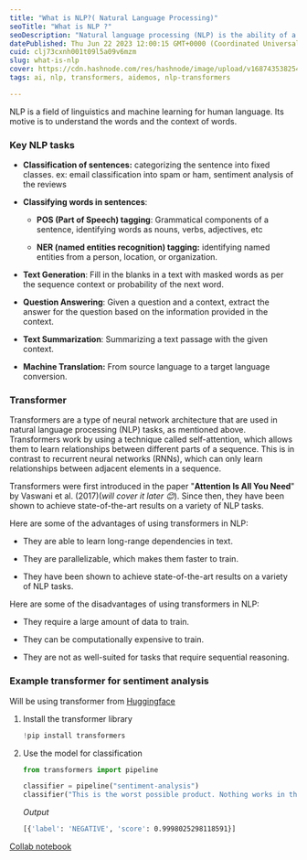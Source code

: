 ```yaml
---
title: "What is NLP?( Natural Language Processing)"
seoTitle: "What is NLP ?"
seoDescription: "Natural language processing (NLP) is the ability of a computer program to understand human language as it is spoken and written -- referred to as natural la"
datePublished: Thu Jun 22 2023 12:00:15 GMT+0000 (Coordinated Universal Time)
cuid: clj73cxnh001t09l5a09v6mzm
slug: what-is-nlp
cover: https://cdn.hashnode.com/res/hashnode/image/upload/v1687435382546/9687e093-8df7-4fc4-8dba-c5dea20c73e5.png
tags: ai, nlp, transformers, aidemos, nlp-transformers

---
```


NLP is a field of linguistics and machine learning for human language. Its motive is to understand the words and the context of words.

### Key NLP tasks

* **Classification of sentences:** categorizing the sentence into fixed classes. ex: email classification into spam or ham, sentiment analysis of the reviews
    
* **Classifying words in sentences**:
    
    * **POS (Part of Speech) tagging**: Grammatical components of a sentence, identifying words as nouns, verbs, adjectives, etc
        
    * **NER (named entities recognition) tagging:** identifying named entities from a person, location, or organization.
        
* **Text Generation**: Fill in the blanks in a text with masked words as per the sequence context or probability of the next word.
    
* **Question Answering**: Given a question and a context, extract the answer for the question based on the information provided in the context.
    
* **Text Summarization**: Summarizing a text passage with the given context.
    
* **Machine Translation:** From source language to a target language conversion.
    

### Transformer

Transformers are a type of neural network architecture that are used in natural language processing (NLP) tasks, as mentioned above. Transformers work by using a technique called self-attention, which allows them to learn relationships between different parts of a sequence. This is in contrast to recurrent neural networks (RNNs), which can only learn relationships between adjacent elements in a sequence.

Transformers were first introduced in the paper "**Attention Is All You Need**" by Vaswani et al. (2017)(*will cover it later 😊*). Since then, they have been shown to achieve state-of-the-art results on a variety of NLP tasks.

Here are some of the advantages of using transformers in NLP:

* They are able to learn long-range dependencies in text.
    
* They are parallelizable, which makes them faster to train.
    
* They have been shown to achieve state-of-the-art results on a variety of NLP tasks.
    

Here are some of the disadvantages of using transformers in NLP:

* They require a large amount of data to train.
    
* They can be computationally expensive to train.
    
* They are not as well-suited for tasks that require sequential reasoning.
    

### Example transformer for sentiment analysis

Will be using transformer from [Huggingface](https://huggingface.co/docs/transformers/index)

1. Install the transformer library
    
    ```python
    !pip install transformers
    ```
    
2. Use the model for classification
    
    ```python
    from transformers import pipeline
    
    classifier = pipeline("sentiment-analysis")
    classifier("This is the worst possible product. Nothing works in this.")
    ```
    
    *Output*
    
    ```bash
    [{'label': 'NEGATIVE', 'score': 0.9998025298118591}]
    ```
    

[Collab notebook](https://github.com/suyash-srivastava-dev/A4I/blob/c4cc43b5f0988c7ed722323a54585e9b7bd9c6b8/Colab/NLP_01.ipynb)